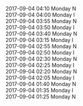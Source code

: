 2017-09-04 04:10 Monday  N  
2017-09-04 04:00 Monday  I  
2017-09-04 03:55 Monday  N  
2017-09-04 03:50 Monday  I  
2017-09-04 03:40 Monday  N  
2017-09-04 03:15 Monday  I  
2017-09-04 02:55 Monday  N  
2017-09-04 02:50 Monday  I  
2017-09-04 02:30 Monday  N  
2017-09-04 02:25 Monday  I  
2017-09-04 02:20 Monday  N  
2017-09-04 02:05 Monday  I  
2017-09-04 01:40 Monday  N  
2017-09-04 01:35 Monday  I  
2017-09-04 01:25 Monday  N  
